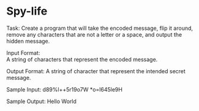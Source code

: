 # Spy-life

Task: 
Create a program that will take the encoded message, flip it around, remove any characters that are not a letter or a space, and output the hidden message.

Input Format:  
A string of characters that represent the encoded message.

Output Format: 
A string of character that represent the intended secret message.

Sample Input: 
d89%l++5r19o7W *o=l645le9H

Sample Output: 
Hello World

